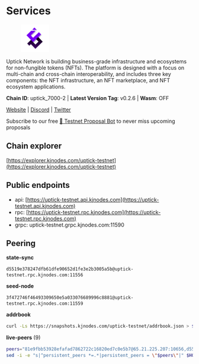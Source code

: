 # Services

<figure><img src="https://raw.githubusercontent.com/kj89/cosmos-images/main/logos/uptick.png" alt=""><figcaption></figcaption></figure>

Uptick Network is building business-grade infrastructure and  ecosystems for non-fungible tokens (NFTs). The platform is  designed with a focus on multi-chain and cross-chain interoperability,  and includes three key components: the NFT infrastructure, an NFT  marketplace, and NFT ecosystem applications.

**Chain ID**: uptick_7000-2 | **Latest Version Tag**: v0.2.6 | **Wasm**: OFF

[Website](https://uptick.network) | [Discord](https://discord.gg/UzeHS7fu5H) | [Twitter](https://twitter.com/uptickproject)



Subscribe to our free [🤖 Testnet Proposal Bot](https://t.me/kjnodes_testnet_proposal_bot) to never miss upcoming proposals


## Chain explorer
[https://explorer.kjnodes.com/uptick-testnet](https://explorer.kjnodes.com/uptick-testnet)

## Public endpoints

* api: [https://uptick-testnet.api.kjnodes.com](https://uptick-testnet.api.kjnodes.com)
* rpc: [https://uptick-testnet.rpc.kjnodes.com](https://uptick-testnet.rpc.kjnodes.com)
* grpc: uptick-testnet.grpc.kjnodes.com:11590

## Peering

**state-sync**

```text
d5519e378247dfb61dfe90652d1fe3e2b3005a5b@uptick-testnet.rpc.kjnodes.com:11556
```

**seed-node**

```text
3f472746f46493309650e5a033076689996c8881@uptick-testnet.rpc.kjnodes.com:11559
```

**addrbook**
```bash
curl -Ls https://snapshots.kjnodes.com/uptick-testnet/addrbook.json > $HOME/.uptickd/config/addrbook.json
```

**live-peers** (9)
```bash
peers="81e9fbb53928efafad7862722c16820ed7c0e5b7@65.21.225.207:10656,d5519e378247dfb61dfe90652d1fe3e2b3005a5b@65.109.68.190:11556,9b7b2fb9d1416f9feadf5a58b29de0bc150d974d@65.109.89.5:30656,7849e4320385434b0828a3e0206a3b69767393f6@65.109.91.227:26656,eb5a3112a64944e2bd701ff8aa99ab95209c6310@185.198.27.110:26656,878101ab9ad2402bfd700a3da58223778461c753@185.245.182.152:26656,d8777278648d8fc93800692a8b96a7f104df4f9a@194.163.135.127:26656,b483acbcae7ccd1244f588144245e9d1124c3de5@88.99.56.200:26666,b9d3fe835ded0b93c39befad43fb3c4964ae740f@91.195.101.100:26656"
sed -i -e "s|^persistent_peers *=.*|persistent_peers = \"$peers\"|" $HOME/.uptickd/config/config.toml
```
